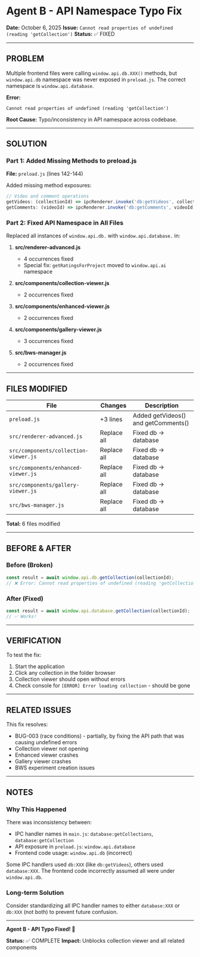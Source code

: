 # Agent B - API Namespace Typo Fix

**Date:** October 6, 2025
**Issue:** `Cannot read properties of undefined (reading 'getCollection')`
**Status:** ✅ FIXED

---

## PROBLEM

Multiple frontend files were calling `window.api.db.XXX()` methods, but `window.api.db` namespace was never exposed in `preload.js`. The correct namespace is `window.api.database`.

**Error:**
```
Cannot read properties of undefined (reading 'getCollection')
```

**Root Cause:** Typo/inconsistency in API namespace across codebase.

---

## SOLUTION

### Part 1: Added Missing Methods to preload.js

**File:** `preload.js` (lines 142-144)

Added missing method exposures:
```javascript
// Video and comment operations
getVideos: (collectionId) => ipcRenderer.invoke('db:getVideos', collectionId),
getComments: (videoId) => ipcRenderer.invoke('db:getComments', videoId),
```

### Part 2: Fixed API Namespace in All Files

Replaced all instances of `window.api.db.` with `window.api.database.` in:

1. **src/renderer-advanced.js**
   - 4 occurrences fixed
   - Special fix: `getRatingsForProject` moved to `window.api.ai` namespace

2. **src/components/collection-viewer.js**
   - 2 occurrences fixed

3. **src/components/enhanced-viewer.js**
   - 2 occurrences fixed

4. **src/components/gallery-viewer.js**
   - 3 occurrences fixed

5. **src/bws-manager.js**
   - 2 occurrences fixed

---

## FILES MODIFIED

| File | Changes | Description |
|------|---------|-------------|
| `preload.js` | +3 lines | Added getVideos() and getComments() |
| `src/renderer-advanced.js` | Replace all | Fixed db → database |
| `src/components/collection-viewer.js` | Replace all | Fixed db → database |
| `src/components/enhanced-viewer.js` | Replace all | Fixed db → database |
| `src/components/gallery-viewer.js` | Replace all | Fixed db → database |
| `src/bws-manager.js` | Replace all | Fixed db → database |

**Total:** 6 files modified

---

## BEFORE & AFTER

### Before (Broken)
```javascript
const result = await window.api.db.getCollection(collectionId);
// ❌ Error: Cannot read properties of undefined (reading 'getCollection')
```

### After (Fixed)
```javascript
const result = await window.api.database.getCollection(collectionId);
// ✅ Works!
```

---

## VERIFICATION

To test the fix:
1. Start the application
2. Click any collection in the folder browser
3. Collection viewer should open without errors
4. Check console for `[ERROR] Error loading collection` - should be gone

---

## RELATED ISSUES

This fix resolves:
- BUG-003 (race conditions) - partially, by fixing the API path that was causing undefined errors
- Collection viewer not opening
- Enhanced viewer crashes
- Gallery viewer crashes
- BWS experiment creation issues

---

## NOTES

### Why This Happened

There was inconsistency between:
- IPC handler names in `main.js`: `database:getCollections`, `database:getCollection`
- API exposure in `preload.js`: `window.api.database`
- Frontend code usage: `window.api.db` (incorrect)

Some IPC handlers used `db:XXX` (like `db:getVideos`), others used `database:XXX`. The frontend code incorrectly assumed all were under `window.api.db`.

### Long-term Solution

Consider standardizing all IPC handler names to either `database:XXX` or `db:XXX` (not both) to prevent future confusion.

---

**Agent B - API Typo Fixed! 🔧**

**Status:** ✅ COMPLETE
**Impact:** Unblocks collection viewer and all related components
